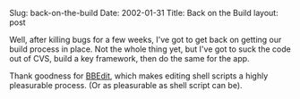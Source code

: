 Slug: back-on-the-build
Date: 2002-01-31
Title: Back on the Build
layout: post

Well, after killing bugs for a few weeks, I&#39;ve got to get back on getting our build process in place. Not the whole thing yet, but I&#39;ve got to suck the code out of CVS, build a key framework, then do the same for the app. <p>
Thank goodness for <a href="http://www.barebones.com/products/bbedit.html">BBEdit</a>, which makes editing shell scripts a highly pleasurable process. (Or as pleasurable as shell script can be).</p>
